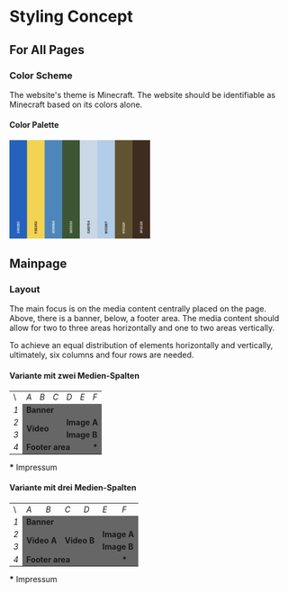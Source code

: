 # Styling Concept

## For All Pages

### Color Scheme

The website's theme is Minecraft. The website should be identifiable as Minecraft based on its colors alone.

#### Color Palette

<img src="https://github.com/DBsMOJO/WMC_Summer-Project/blob/main/Design/pics/color_palette.png" alt="color palette" width="250">

## Mainpage

### Layout

The main focus is on the media content centrally placed on the page. Above, there is a banner, below, a footer area. The media content should allow for two to three areas horizontally and one to two areas vertically.

To achieve an equal distribution of elements horizontally and vertically, ultimately, six columns and four rows are needed.

#### Variante mit zwei Medien-Spalten

<table>
  <tr>
<td>\</td>
    <td><i>A</i></td>
    <td><i>B</i></td>
    <td><i>C</i></td>
    <td><i>D</i></td>
    <td><i>E</i></td>
    <td><i>F</i></td>
  </tr>
  <tr>
  <tr>
	  <td><i>1</i></td>
	  <td colspan="6" style="background-color: #666666;"><b>Banner</b></td>
  </tr>
  <tr>
<td><i>2</i></td>
	  <td colspan="3" rowspan="2" style="background-color: #666666;"><b>Video</b></td>
	  <td colspan="3" style="background-color: #666666;"><b>Image A</b></td>
  </tr>
  <tr>
<td><i>3</i></td>
	  <td colspan="3" style="background-color: #666666;"><b>Image B</b></td>
  </tr>
  <tr>
<td><i>4</i></td>
	  <td colspan="5" style="background-color: #666666;"><b>Footer area</b></td>
	  <td style="background-color: #666666;"><b>*</b></td>
  </tr>
</table>

<b>*</b> Impressum

#### Variante mit drei Medien-Spalten

<table>
  <tr>
<td>\</td>
    <td><i>A</i></td>
    <td><i>B</i></td>
    <td><i>C</i></td>
    <td><i>D</i></td>
    <td><i>E</i></td>
    <td><i>F</i></td>
  </tr>
  <tr>
  <tr>
	  <td><i>1</i></td>
	  <td colspan="6" style="background-color: #666666;"><b>Banner</b></td>
  </tr>
  <tr>
<td><i>2</i></td>
	  <td colspan="2" rowspan="2" style="background-color: #666666;"><b>Video A</b></td>
<td colspan="2" rowspan="2" style="background-color: #666666;"><b>Video B</b></td>
	  <td colspan="2" style="background-color: #666666;"><b>Image A</b></td>
  </tr>
  <tr>
<td><i>3</i></td>
	  <td colspan="3" style="background-color: #666666;"><b>Image B</b></td>
  </tr>
  <tr>
<td><i>4</i></td>
	  <td colspan="5" style="background-color: #666666;"><b>Footer area</b></td>
	  <td style="background-color: #666666;"><b>*</b></td>
  </tr>
</table>

<b>*</b> Impressum
